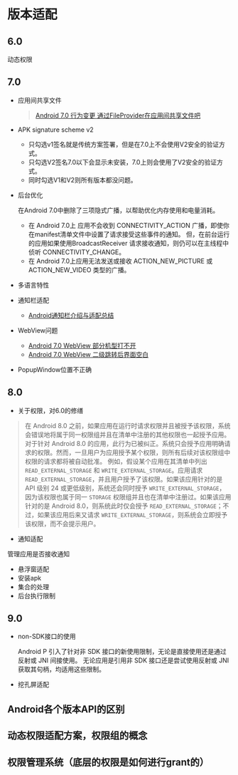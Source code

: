 # 版本适配

## 6.0

动态权限

## 7.0

* 应用间共享文件

    > [Android 7.0 行为变更 通过FileProvider在应用间共享文件吧](https://blog.csdn.net/lmj623565791/article/details/72859156)

* APK signature scheme v2

  * 只勾选v1签名就是传统方案签署，但是在7.0上不会使用V2安全的验证方式。 
  * 只勾选V2签名7.0以下会显示未安装，7.0上则会使用了V2安全的验证方式。 
  * 同时勾选V1和V2则所有版本都没问题。

* 后台优化

    在Android 7.0中删除了三项隐式广播，以帮助优化内存使用和电量消耗。

  * 在 Android 7.0上 应用不会收到 CONNECTIVITY_ACTION 广播，即使你在manifest清单文件中设置了请求接受这些事件的通知。 但，在前台运行的应用如果使用BroadcastReceiver 请求接收通知，则仍可以在主线程中侦听 CONNECTIVITY_CHANGE。
  * 在 Android 7.0上应用无法发送或接收 ACTION_NEW_PICTURE 或ACTION_NEW_VIDEO 类型的广播。

* 多语言特性
* 通知栏适配

  * [Android通知栏介绍与适配总结](https://iluhcm.com/2017/03/12/experience-of-adapting-to-android-notifications/)

* WebView问题

  * [Android 7.0 WebView 部分机型打不开](http://blog.csdn.net/u012347067/article/details/70829013)
  * [Android 7.0 WebView 二级跳转后界面空白](http://www.jianshu.com/p/07b781795b78)

* PopupWindow位置不正确

## 8.0

* 关于权限，对6.0的修缮

> 在 Android 8.0 之前，如果应用在运行时请求权限并且被授予该权限，系统会错误地将属于同一权限组并且在清单中注册的其他权限也一起授予应用。  
对于针对 Android 8.0 的应用，此行为已被纠正。系统只会授予应用明确请求的权限。然而，一旦用户为应用授予某个权限，则所有后续对该权限组中权限的请求都将被自动批准。
例如，假设某个应用在其清单中列出 `READ_EXTERNAL_STORAGE` 和 `WRITE_EXTERNAL_STORAGE`。应用请求 `READ_EXTERNAL_STORAGE`，并且用户授予了该权限。如果该应用针对的是 API 级别 24 或更低级别，系统还会同时授予 `WRITE_EXTERNAL_STORAGE`，因为该权限也属于同一 `STORAGE` 权限组并且也在清单中注册过。如果该应用针对的是 Android 8.0，则系统此时仅会授予 `READ_EXTERNAL_STORAGE`；不过，如果该应用后来又请求 `WRITE_EXTERNAL_STORAGE`，则系统会立即授予该权限，而不会提示用户。

* 通知适配

管理应用是否接收通知

* 悬浮窗适配
* 安装apk
* 集合的处理
* 后台执行限制

## 9.0

* non-SDK接口的使用

    Android P 引入了针对非 SDK 接口的新使用限制，无论是直接使用还是通过反射或 JNI 间接使用。 无论应用是引用非 SDK 接口还是尝试使用反射或 JNI 获取其句柄，均适用这些限制。

* 挖孔屏适配

## Android各个版本API的区别

## 动态权限适配方案，权限组的概念

## 权限管理系统（底层的权限是如何进行grant的）


